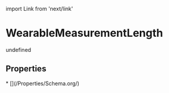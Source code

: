 import Link from 'next/link'
# WearableMeasurementLength

undefined

## Properties

<Grid>
* [](/Properties/Schema.org/)

</Grid>


